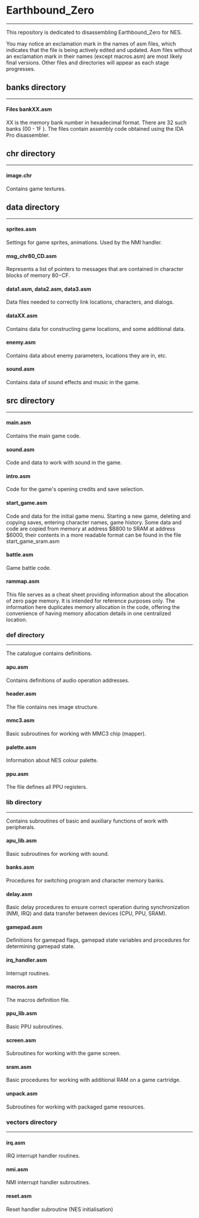 # Earthbound_Zero
____
This repository is dedicated to disassembling Earthbound_Zero for NES.

You may notice an exclamation mark in the names of asm files, which indicates that the file is being actively edited and updated. Asm files without an exclamation mark in their names (except macros.asm) are most likely final versions. Other files and directories will appear as each stage progresses.

## banks directory
____
#### Files bankXX.asm
XX is the memory bank number in hexadecimal format. There are 32 such banks (00 - 1F ). The files contain assembly code obtained using the IDA Pro disassembler.


## chr directory
____
#### image.chr
Contains game textures.

## data directory
____
#### sprites.asm
Settings for game sprites, animations. Used by the NMI handler.

#### msg_chr80_CD.asm
Represents a list of pointers to messages that are contained in character blocks of memory $80-$CF.

#### data1.asm, data2.asm, data3.asm
Data files needed to correctly link locations, characters, and dialogs.

#### dataXX.asm
Contains data for constructing game locations, and some additional data.

#### enemy.asm
Contains data about enemy parameters, locations they are in, etc.

#### sound.asm
Contains data of sound effects and music in the game.

## src directory
____
#### main.asm
Contains the main game code.


#### sound.asm
Code and data to work with sound in the game.


#### intro.asm
Code for the game's opening credits and save selection.


#### start_game.asm
Code and data for the initial game menu. Starting a new game, deleting and copying saves, entering character names, game history.
Some data and code are copied from memory at address $B800 to SRAM at address $6000, their contents in a more readable format can be found in the file start_game_sram.asm


#### battle.asm
Game battle code.


#### rammap.asm
This file serves as a cheat sheet providing information about the allocation of zero page memory. It is intended for reference purposes only. The information here duplicates memory allocation in the code, offering the convenience of having memory allocation details in one centralized location.


### def directory
____
The catalogue contains definitions.


#### apu.asm 
Contains definitions of audio operation addresses.


#### header.asm
The file contains nes image structure.


#### mmc3.asm
Basic subroutines for working with MMC3 chip (mapper).


#### palette.asm
Information about NES colour palette.


#### ppu.asm
The file defines all PPU registers.


### lib directory
____
Contains subroutines of basic and auxiliary functions of work with peripherals.

#### apu_lib.asm
Basic subroutines for working with sound.


#### banks.asm
Procedures for switching program and character memory banks.


#### delay.asm
Basic delay procedures to ensure correct operation during synchronization (NMI, IRQ) and data transfer between devices (CPU, PPU, SRAM).


#### gamepad.asm
Definitions for gamepad flags, gamepad state variables and procedures for determining gamepad state.


#### irq_handler.asm
Interrupt routines.


#### macros.asm
The macros definition file.


#### ppu_lib.asm
Basic PPU subroutines.


#### screen.asm
Subroutines for working with the game screen.


#### sram.asm
Basic procedures for working with additional RAM on a game cartridge.


#### unpack.asm
Subroutines for working with packaged game resources.


### vectors directory
____
#### irq.asm
IRQ interrupt handler routines.


#### nmi.asm
NMI interrupt handler subroutines.


#### reset.asm
Reset handler subroutine (NES initialisation)
